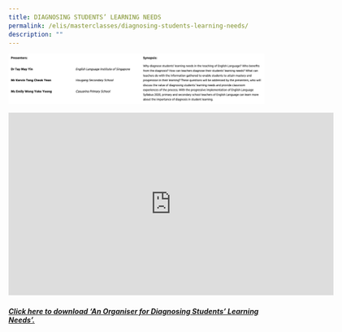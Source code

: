 ```yaml
---
title: DIAGNOSING STUDENTS’ LEARNING NEEDS
permalink: /elis/masterclasses/diagnosing-students-learning-needs/
description: ""
---
```

![](/images/Tay%20May%20Yin%20Masterclass.jpg)

<iframe allowfullscreen="" allow="autoplay; fullscreen; picture-in-picture" frameborder="0" height="360" width="640" src="https://player.vimeo.com/video/451938413">&amp;amp;amp;amp;amp;amp;amp;amp;amp;amp;amp;amp;amp;amp;amp;amp;amp;amp;amp;amp;amp;amp;amp;amp;amp;amp;amp;amp;amp;amp;amp;amp;amp;amp;amp;amp;amp;amp;amp;amp;amp;amp;amp;amp;amp;amp;amp;amp;amp;amp;amp;amp;amp;amp;amp;amp;amp;amp;nbsp;</iframe>

##### [Click here to download ‘An Organiser for Diagnosing Students’ Learning Needs’.](https://drive.google.com/file/d/1cpl2y48y-kKLUwklL1PlmcfDRtauR_Cz/view)